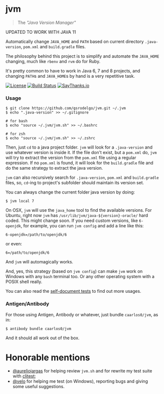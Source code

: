 # jvm

> The _"Java Version Manager"_

UPDATED TO WORK WITH JAVA 11

Automatically change `JAVA_HOME` and `PATH` based on current directory
`.java-version`, `pom.xml` and `build.gradle` files.

The philosophy behind this project is to simplify and automate the `JAVA_HOME`
changing, much like `rbenv` and `rvm` do for Ruby.

It's pretty common to have to work in Java 6, 7 and 8 projects, and changing
`PATH`s and `JAVA_HOME`s by hand is a very repetitive task.

[![License](https://img.shields.io/github/license/caarlos0/jvm.svg?style=flat-square)](/LICENSE.md)
[![Build Status](https://img.shields.io/travis/caarlos0/jvm.svg?style=flat-square)](https://travis-ci.org/caarlos0/jvm)
[![SayThanks.io](https://img.shields.io/badge/SayThanks.io-%E2%98%BC-1EAEDB.svg?style=flat-square)](https://saythanks.io/to/caarlos0)

### Usage

```console
$ git clone https://github.com/gsrodelgo/jvm.git ~/.jvm
$ echo ".java-version" >> ~/.gitignore

# for bash
$ echo "source ~/.jvm/jvm.sh" >> ~/.bashrc

# for zsh
$ echo "source ~/.jvm/jvm.sh" >> ~/.zshrc
```

Then, just `cd` to a java project folder. `jvm` will look for a `.java-version`
and use whatever version is inside it. If the file don't exist, but a
`pom.xml` do, `jvm` will try to extract the version from the `pom.xml` file
using a regular expression. If no `pom.xml` is found, it will look for the
`build.gradle` file and do the same strategy to extract the java version.

`jvm` can also recursively search for `.java-version`, `pom.xml` and
`build.gradle` files, so, `cd`-ing to project's subfolder should maintain
its version set.

You can always change the current folder java version by doing:

```console
$ jvm local 7
```

On OSX, `jvm` will use the `java_home` tool to find the available versions. For
Ubuntu, right now `jvm` has `/usr/lib/jvm/java-${version}-oracle/` hard coded.
This might change soon. If you need custom versions, like `6-openjdk`, for
example, you can run `jvm config` and add a line like this:

```properties
6-openjdk=/path/to/openjdk/6
```

or even:

```properties
6=/path/to/openjdk/6
```


And `jvm` will automagically works.

And, yes, this strategy (based on `jvm config`) can make `jvm` work on Windows
with any `bash` terminal too. Or any other operating system with a POSIX shell
really.

You can also read the [self-document tests][tests] to find out more usages.

[tests]: /tests/test.clitest.md

### Antigen/Antibody

For those using Antigen, Antibody or whatever, just bundle `caarlos0/jvm`, as
in:

```console
$ antibody bundle caarlos0/jvm
```

And it should all work out of the box.

# Honorable mentions

- [@aureliojargas](https://github.com/aureliojargas) for helping review `jvm.sh`
and for rewrite my test suite with
[clitest](https://github.com/aureliojargas/clitest);
- [@velo](https://github.com/velo) for helping me test (on Windows), reporting
bugs and giving some useful suggestions.
